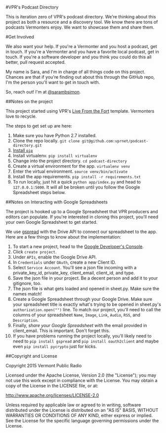 #VPR's Podcast Directory

This is iteration zero of VPR's podcast directory. We're thinking about this project as both a resource and a discovery tool. We know there are tons of podcasts Vermonters enjoy. We want to showcase them and share them.

#Get Involved

We also want your help. If you're a Vermonter and you host a podcast, get in touch. If you're a Vermonter and you have a favorite local podcast, get in touch. If you're a software developer and you think you could do this all better, pull request accepted.

My name is Sara, and I'm in charge of all things code on this project. Chances are that if you're finding out about this through the GitHub repo, I'm the person you'll want to get in touch with.

So, reach out! I'm at [@sarambsimon](http://twitter.com/sarambsimon).  

##Notes on the project

This project started using VPR's [Live From the Fort](http://www.vpr.net/apps/live-from-the-fort/) template. Vermonters love to recycle.

The steps to get set up are here:

1. Make sure you have Python 2.7 installed.
1. Clone the repo locally. `git clone git@github.com:vprnet/podcast-directory.git`
1. [Install `pip`](https://pip.pypa.io/en/latest/installing.html)
1. Install virtualenv. `pip install virtualenv`
1. Change into the project directory. `cd podcast-directory`
1. Create a virtual environment for the app. `virtualenv venv`
1. Enter the virtual environment. `source venv/bin/activate`
1. Install the app requirements. `pip install -r requirements.txt`
1. To run locally, just hit a quick	`python app/index.py` and head to `127.0.0.1:5000`. It will all be broken until you follow the Google Spreadsheet steps below.

##Notes on Interacting with Google Spreadsheets

The project is hooked up to a Google Spreadsheet that VPR producers and editors can populate. If you're interested in cloning this project, you'll need your own Google Spreadsheet to get started.

We use [gspread](https://github.com/burnash/gspread) with the Drive API to connect our spreadsheet to the app. Here are a few things to know about the implementation:

1. To start a new project, head to the [Google Developer's Console](https://console.developers.google.com/project).
1. Click `create project`.
1. Under `APIs`, enable the Google Drive API.
1. In `Credentials` under `OAuth`, create a new Client ID.
1. Select `Service Account`. You'll see a json file incoming with a private_key_id, private_key, client_email, client_id, and type.
1. Save the json file in your project. Be a decent person and add it to your gitignore, too.
1. The json file is what gets loaded and opened in sheet.py. Make sure the names match!
1. Create a Google Spreadsheet through your Google Drive. Make sure your spreadsheet title is exactly what's trying to be opened in sheet.py's `authorization.open("")` line. To match our project, you'll need to call the columns of your spreadsheet `Name`, `Image`, `Link`, `Audio`, `RSS`, and `Description`.
1. Finally, *share your Google Spreadsheet* with the email provided in client_email. This is important. Don't forget this.
1. If you have problems running the project locally, you'll likely need to need to `pip install gspread` and `pip install oauth2client` and maybe even `pip install pycrypto` just for kicks.


##Copyright and License

Copyright 2015 Vermont Public Radio

Licensed under the Apache License, Version 2.0 (the "License"); you may not use this work except in compliance with the License.
You may obtain a copy of the License in the LICENSE file, or at:

http://www.apache.org/licenses/LICENSE-2.0

Unless required by applicable law or agreed to in writing, software distributed under the License is distributed on an "AS IS" BASIS,
WITHOUT WARRANTIES OR CONDITIONS OF ANY KIND, either express or implied. See the License for the specific language
governing permissions under the License.
